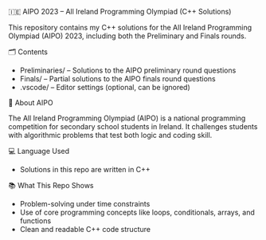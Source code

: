 🇮🇪 AIPO 2023 – All Ireland Programming Olympiad (C++ Solutions)

This repository contains my C++ solutions for the All Ireland Programming Olympiad (AIPO) 2023, including both the Preliminary and Finals rounds.

🗂️ Contents
- Preliminaries/ – Solutions to the AIPO preliminary round questions
- Finals/ – Partial solutions to the AIPO finals round questions
- .vscode/ – Editor settings (optional, can be ignored)

🧠 About AIPO

The All Ireland Programming Olympiad (AIPO) is a national programming competition for secondary school students in Ireland. It challenges students with algorithmic problems that test both logic and coding skill.

💻 Language Used
- Solutions in this repo are written in C++

📚 What This Repo Shows
- Problem-solving under time constraints
- Use of core programming concepts like loops, conditionals, arrays, and functions
- Clean and readable C++ code structure
